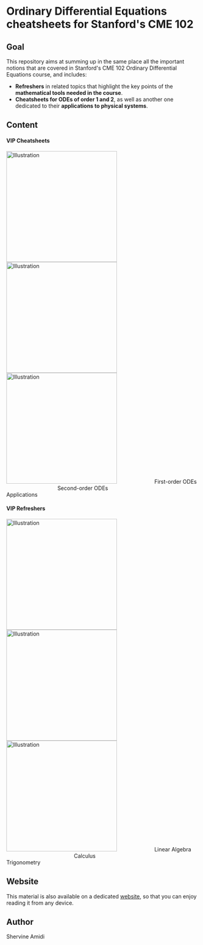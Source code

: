 # Ordinary Differential Equations cheatsheets for Stanford's CME 102
## Goal
This repository aims at summing up in the same place all the important notions that are covered in Stanford's CME 102 Ordinary Differential Equations course, and includes:
- **Refreshers** in related topics that highlight the key points of the **mathematical tools needed in the course**.
- **Cheatsheets for ODEs of order 1 and 2**, as well as another one dedicated to their **applications to physical systems**.

## Content
#### VIP Cheatsheets
<a href="https://github.com/shervinea/stanford-cme-102-ordinary-differential-equations/blob/master/cheatsheet-first-ode.pdf"><img src="https://stanford.edu/~shervine/images/vip-cheatsheet-first-ode.png?" alt="Illustration" width="290px"/></a><a href="https://github.com/shervinea/stanford-cme-102-ordinary-differential-equations/blob/master/cheatsheet-second-ode.pdf"><img src="https://stanford.edu/~shervine/images/vip-cheatsheet-second-ode.png?" alt="Illustration" width="290px"/></a><a href="https://github.com/shervinea/stanford-cme-102-ordinary-differential-equations/blob/master/cheatsheet-applications.pdf"><img src="https://stanford.edu/~shervine/images/vip-cheatsheet-applications.png?" alt="Illustration" width="290px"/></a>
&nbsp; &nbsp; &nbsp;&nbsp; &nbsp; &nbsp; &nbsp; &nbsp; &nbsp; &nbsp; &nbsp;&nbsp; &nbsp; First-order ODEs &nbsp; &nbsp; &nbsp;&nbsp; &nbsp; &nbsp; &nbsp; &nbsp; &nbsp; &nbsp; &nbsp;&nbsp; &nbsp; &nbsp; &nbsp; &nbsp; &nbsp; &nbsp; Second-order ODEs &nbsp; &nbsp; &nbsp; &nbsp;&nbsp; &nbsp; &nbsp; &nbsp; &nbsp; &nbsp; &nbsp; &nbsp; &nbsp;&nbsp; &nbsp; &nbsp; &nbsp; &nbsp;&nbsp; &nbsp; &nbsp; &nbsp; Applications

#### VIP Refreshers
<a href="https://github.com/shervinea/stanford-cme-102-ordinary-differential-equations/blob/master/linear-algebra.pdf"><img src="https://stanford.edu/~shervine/images/refresher-linear-algebra.png?" alt="Illustration" width="290px"/></a><a href="https://github.com/shervinea/stanford-cme-102-ordinary-differential-equations/blob/master/calculus.pdf"><img src="https://stanford.edu/~shervine/images/refresher-calculus.png?" alt="Illustration" width="290px"/></a><a href="https://github.com/shervinea/stanford-cme-102-ordinary-differential-equations/blob/master/trigonometry.pdf"><img src="https://stanford.edu/~shervine/images/refresher-trigonometry.png?" alt="Illustration" width="290px"/></a>
&nbsp; &nbsp; &nbsp;&nbsp; &nbsp; &nbsp; &nbsp; &nbsp; &nbsp; &nbsp; &nbsp;&nbsp; &nbsp; Linear Algebra &nbsp; &nbsp; &nbsp;&nbsp; &nbsp; &nbsp; &nbsp; &nbsp; &nbsp; &nbsp; &nbsp;&nbsp; &nbsp; &nbsp; &nbsp;&nbsp; &nbsp; &nbsp; &nbsp; &nbsp; &nbsp; &nbsp; &nbsp; &nbsp; &nbsp; &nbsp; Calculus &nbsp; &nbsp; &nbsp; &nbsp;&nbsp; &nbsp; &nbsp; &nbsp; &nbsp; &nbsp; &nbsp; &nbsp; &nbsp;&nbsp; &nbsp; &nbsp; &nbsp; &nbsp; &nbsp; &nbsp; &nbsp; &nbsp; &nbsp; &nbsp; &nbsp; Trigonometry

## Website
This material is also available on a dedicated [website](https://stanford.edu/~shervine/teaching/cme-102.html), so that you can enjoy reading it from any device.

## Author
Shervine Amidi
